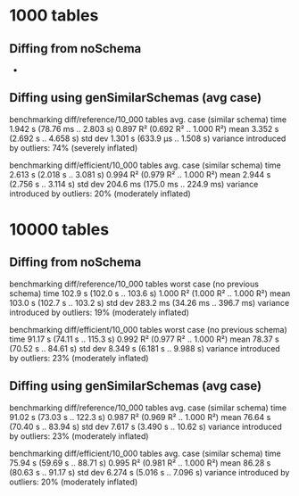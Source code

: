 
# 1000 tables

## Diffing from noSchema

-

## Diffing using genSimilarSchemas (avg case)

benchmarking diff/reference/10_000 tables avg. case (similar schema)
time                 1.942 s    (78.76 ms .. 2.803 s)
                     0.897 R²   (0.692 R² .. 1.000 R²)
mean                 3.352 s    (2.692 s .. 4.658 s)
std dev              1.301 s    (633.9 μs .. 1.508 s)
variance introduced by outliers: 74% (severely inflated)

benchmarking diff/efficient/10_000 tables avg. case (similar schema)
time                 2.613 s    (2.018 s .. 3.081 s)
                     0.994 R²   (0.979 R² .. 1.000 R²)
mean                 2.944 s    (2.756 s .. 3.114 s)
std dev              204.6 ms   (175.0 ms .. 224.9 ms)
variance introduced by outliers: 20% (moderately inflated)

# 10000 tables

## Diffing from noSchema

benchmarking diff/reference/10_000 tables worst case (no previous schema)
time                 102.9 s    (102.0 s .. 103.6 s)
                     1.000 R²   (1.000 R² .. 1.000 R²)
mean                 103.0 s    (102.7 s .. 103.2 s)
std dev              283.2 ms   (34.26 ms .. 396.7 ms)
variance introduced by outliers: 19% (moderately inflated)

benchmarking diff/efficient/10_000 tables worst case (no previous schema)
time                 91.17 s    (74.11 s .. 115.3 s)
                     0.992 R²   (0.977 R² .. 1.000 R²)
mean                 78.37 s    (70.52 s .. 84.61 s)
std dev              8.349 s    (6.181 s .. 9.988 s)
variance introduced by outliers: 23% (moderately inflated)

## Diffing using genSimilarSchemas (avg case)

benchmarking diff/reference/10_000 tables avg. case (similar schema)
time                 91.02 s    (73.03 s .. 122.3 s)
                     0.987 R²   (0.969 R² .. 1.000 R²)
mean                 76.64 s    (70.40 s .. 83.94 s)
std dev              7.617 s    (3.490 s .. 10.62 s)
variance introduced by outliers: 23% (moderately inflated)

benchmarking diff/efficient/10_000 tables avg. case (similar schema)
time                 75.94 s    (59.69 s .. 88.71 s)
                     0.995 R²   (0.981 R² .. 1.000 R²)
mean                 86.28 s    (80.63 s .. 91.17 s)
std dev              6.274 s    (5.016 s .. 7.096 s)
variance introduced by outliers: 20% (moderately inflated)
